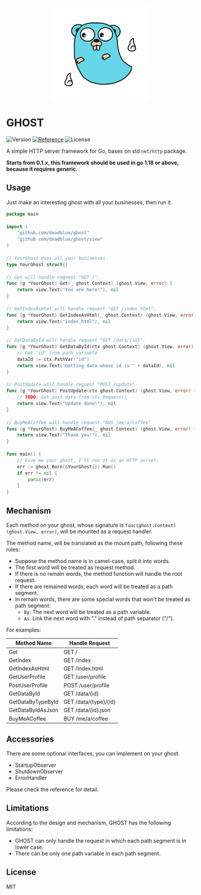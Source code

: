 <p style="text-align: center;"><img src="assets/ghost.png" alt="drawing" width="256"/></p>

# GHOST

![Version](https://img.shields.io/badge/Release-v0.1.1-brightgreen?style=flat-square)
[![Reference](https://img.shields.io/:Go-Reference-blue.svg?style=flat-square)](https://pkg.go.dev/github.com/deadblue/ghost)
![License](https://img.shields.io/:License-MIT-green.svg?style=flat-square)

A simple HTTP server framework for Go, bases on std `net/http` package.

**Starts from 0.1.x, this framework should be used in go 1.18 or above, because it requires generic.**

## Usage

Just make an interesting ghost with all your businesses, then run it.

```go
package main

import (
    "github.com/deadblue/ghost"
    "github.com/deadblue/ghost/view"
)

// YourGhost does all your businesses.
type YourGhost struct{}

// Get will handle request "GET /".
func (g *YourGhost) Get(_ ghost.Context) (ghost.View, error) {
    return view.Text("You are here!"), nil
}

// GetIndexAsHtml will handle request "GET /index.html".
func (g *YourGhost) GetIndexAsHtml(_ ghost.Context) (ghost.View, error) {
    return view.Text("index.html"), nil
}

// GetDataById will handle request "GET /data/{id}".
func (g *YourGhost) GetDataById(ctx ghost.Context) (ghost.View, error) {
	// Get "id" from path variable
    dataId := ctx.PathVar("id")
    return view.Text("Getting data whose id is " + dataId), nil
}

// PostUpdate will handle request "POST /update".
func (g *YourGhost) PostUpdate(ctx ghost.Context) (ghost.View, error) {
    // TODO: Get post data from ctx.Request()
    return view.Text("Update done!"), nil
}

// BuyMeACoffee will handle request "BUY /me/a/coffee"
func (g *YourGhost) BuyMeACoffee(_ ghost.Context) (ghost.View, error) {
    return view.Text("Thank you!"), nil
}

func main() {
	// Give me your ghost, I'll run it as an HTTP server.
    err := ghost.Born(&YourGhost{}).Run()
    if err != nil {
        panic(err)
    }
}
```

## Mechanism

Each method on your ghost, whose signature is `func(ghost.Context) (ghost.View, error)`, will be mounted as a request handler. 

The method name, will be translated as the mount path, following these rules:

* Suppose the method name is in camel-case, split it into words.
* The first word will be treated as request method.
* If there is no remain words, the method function will handle the root request.
* If there are remained words, each word will be treated as a path segment.
* In remain words, there are some special words that won't be treated as path segment:
  * `By`: The next word will be treated as a path variable.
  * `As`: Link the next word with "." instead of path separator ("/").

For examples:

| Method Name       | Handle Request        |
|-------------------|-----------------------|
| Get               | GET /                 |
| GetIndex          | GET /index            |
| GetIndexAsHtml    | GET /index.html       |
| GetUserProfile    | GET /user/profile     |
| PostUserProfile   | POST /user/profile    |
| GetDataById       | GET /data/{id}        |
| GetDataByTypeById | GET /data/{type}/{id} |
| GetDataByIdAsJson | GET /data/{id}.json   |
| BuyMeACoffee      | BUY /me/a/coffee      |

## Accessories

There are some optional interfaces, you can implement on your ghost.

* StartupObserver
* ShutdownObserver
* ErrorHandler

Please check the reference for detail.

## Limitations

According to the design and mechanism, GHOST has the following limitations:

* GHOST can only handle the request in which each path segment is in lower case.
* There can be only one path variable in each path segment.

## License

MIT

